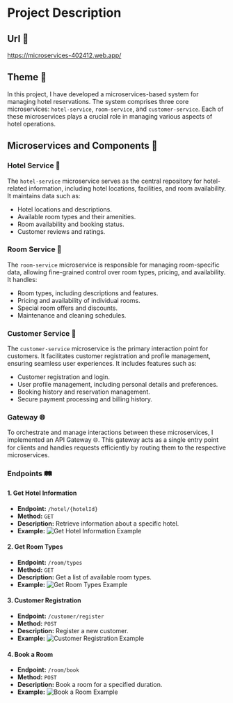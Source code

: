 # Project Description

## Url 🔗

https://microservices-402412.web.app/

## Theme 🏨

In this project, I have developed a microservices-based system for managing hotel reservations. The system comprises three core microservices: `hotel-service`, `room-service`, and `customer-service`. Each of these microservices plays a crucial role in managing various aspects of hotel operations.

## Microservices and Components 🧩

### Hotel Service 🏢

The `hotel-service` microservice serves as the central repository for hotel-related information, including hotel locations, facilities, and room availability. It maintains data such as:

- Hotel locations and descriptions.
- Available room types and their amenities.
- Room availability and booking status.
- Customer reviews and ratings.

### Room Service 🛌

The `room-service` microservice is responsible for managing room-specific data, allowing fine-grained control over room types, pricing, and availability. It handles:

- Room types, including descriptions and features.
- Pricing and availability of individual rooms.
- Special room offers and discounts.
- Maintenance and cleaning schedules.

### Customer Service 🧑

The `customer-service` microservice is the primary interaction point for customers. It facilitates customer registration and profile management, ensuring seamless user experiences. It includes features such as:

- Customer registration and login.
- User profile management, including personal details and preferences.
- Booking history and reservation management.
- Secure payment processing and billing history.

### Gateway 🌐

To orchestrate and manage interactions between these microservices, I implemented an API Gateway 🌐. This gateway acts as a single entry point for clients and handles requests efficiently by routing them to the respective microservices.


### Endpoints 🛤️

#### 1. **Get Hotel Information**
   - **Endpoint:** `/hotel/{hotelId}`
   - **Method:** `GET`
   - **Description:** Retrieve information about a specific hotel.
   - **Example:**
     ![Get Hotel Information Example](/docs/images/get_hotel_info.png)

#### 2. **Get Room Types**
   - **Endpoint:** `/room/types`
   - **Method:** `GET`
   - **Description:** Get a list of available room types.
   - **Example:**
     ![Get Room Types Example](/docs/images/get_room_types.png)

#### 3. **Customer Registration**
   - **Endpoint:** `/customer/register`
   - **Method:** `POST`
   - **Description:** Register a new customer.
   - **Example:**
     ![Customer Registration Example](/docs/images/customer_registration.png)

#### 4. **Book a Room**
   - **Endpoint:** `/room/book`
   - **Method:** `POST`
   - **Description:** Book a room for a specified duration.
   - **Example:**
     ![Book a Room Example](/docs/images/book_room.png)

